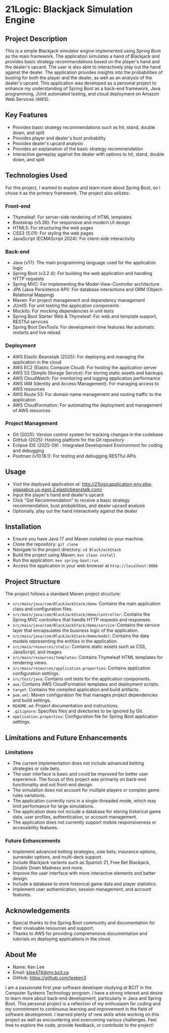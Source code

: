 # 21Logic: Blackjack Simulation Engine

## Project Description
This is a simple Blackjack simulator engine implemented using Spring Boot as the main framework. The application simulates a hand of Blackjack and provides basic strategy recommendations based on the player's hand and the dealer's upcard.
The user is also able to interactively play out the hand against the dealer. The application provides insights into the probabilities of busting for both the player and the dealer, as well as an analysis of the dealer's upcard.
This application was developed as a personal project to enhance my understanding of Spring Boot as a back-end framework, Java programming, JUnit automated testing, and cloud deployment on Amazon Web Services (AWS).

## Key Features
- Provides basic strategy recommendations such as hit, stand, double down, and split
- Provides player and dealer's bust probability
- Provides dealer's upcard analysis
- Provides an explanation of the basic strategy recommendation
- Interactive gameplay against the dealer with options to hit, stand, double down, and split

## Technologies Used
For this project, I wanted to explore and learn more about Spring Boot, so I chose it as the primary framework. The project also utilizes:

### Front-end
- Thymeleaf: For server-side rendering of HTML templates
- Bootstrap (v5.36): For responsive and modern UI design
- HTML5: For structuring the web pages
- CSS3 (5.01): For styling the web pages
- JavaScript (ECMAScript 2024): For client-side interactivity

### Back-end
- Java (v17): The main programming language used for the application logic
- Spring Boot (v3.2.4): For building the web application and handling HTTP requests
- Spring MVC: For implementing the Model-View-Controller architecture
- JPA (Java Persistence API): For database interactions and ORM (Object-Relational Mapping)
- Maven: For project management and dependency management
- JUnit5: For unit testing the application components
- Mockito: For mocking dependencies in unit tests
- Spring Boot Starter Web & Thymeleaf: For web and template support, RESTful services
- Spring Boot DevTools: For development-time features like automatic restarts and live reload

### Deployment
- AWS Elastic Beanstalk (2025): For deploying and managing the application in the cloud
- AWS EC2 (Elastic Compute Cloud): For hosting the application server
- AWS S3 (Simple Storage Service): For storing static assets and backups
- AWS CloudWatch: For monitoring and logging application performance
- AWS IAM (Identity and Access Management): For managing access to AWS resources
- AWS Route 53: For domain name management and routing traffic to the application
- AWS CloudFormation: For automating the deployment and management of AWS resources

### Project Management
- Git (2025): Version control system for tracking changes in the codebase
- GitHub (2025): Hosting platform for the Git repository
- Eclipse IDE (2025-09) : Integrated Development Environment for coding and debugging
- Postman (v10.18.1): For testing and debugging RESTful APIs

## Usage
- Visit the deployed application at: http://21logicapplication-env.eba-gqaqabce.us-east-2.elasticbeanstalk.com/
- Input the player's hand and dealer's upcard
- Click "Get Recommendation" to receive a basic strategy recommendation, bust probabilities, and dealer upcard analysis
- Optionally, play out the hand interactively against the dealer

## Installation
- Ensure you have Java 17 and Maven installed on your machine.
- Clone the repository: `git clone`
- Navigate to the project directory: `cd BlackJackStack`
- Build the project using Maven: `mvn clean install`
- Run the application: `mvn spring-boot:run`
- Access the application in your web browser at `http://localhost:8080`

## Project Structure
The project follows a standard Maven project structure:
- `src/main/java/com/BlackJackStack/demo`: Contains the main application class and configuration files.
- `src/main/java/com/BlackJackStack/demo/controller`: Contains the Spring MVC controllers that handle HTTP requests and responses.
- `src/main/java/com/BlackJackStack/demo/service`: Contains the service layer that encapsulates the business logic of the application.
- `src/main/java/com/BlackJackStack/demo/model`: Contains the data models representing the entities in the application.
- `src/main/resources/static`: Contains static assets such as CSS, JavaScript, and images.
- `src/main/resources/templates`: Contains Thymeleaf HTML templates for rendering views.
- `src/main/resources/application.properties`: Contains application configuration settings.
- `src/test/java`: Contains unit tests for the application components.
- `aws`: Contains AWS CloudFormation templates and deployment scripts.
- `target`: Contains the compiled application and build artifacts.
- `pom.xml`: Maven configuration file that manages project dependencies and build settings.
- `README.md`: Project documentation and instructions.
- `.gitignore`: Specifies files and directories to be ignored by Git.
- `application.properties`: Configuration file for Spring Boot application settings.

## Limitations and Future Enhancements

### Limitations
- The current implementation does not include advanced betting strategies or side bets.
- The user interface is basic and could be improved for better user experience. The focus of this project was primarily on back-end functionality and not front-end design.
- The simulation does not account for multiple players or complex game rules variations.
- The application currently runs in a single-threaded mode, which may limit performance for large simulations.
- The application does not include a database for storing historical game data, user profiles, authentication, or account management.
- The application does not currently support mobile responsiveness or accessibility features.

### Future Enhancements
- Implement advanced betting strategies, side bets, insurance options, surrender options, and multi-deck support.
- Include Blackjack variants such as Spanish 21, Free Bet Blackjack, Double Down Madness and more.
- Improve the user interface with more interactive elements and better design.
- Include a database to store historical game data and player statistics.
- Implement user authentication, session management, and account features.

## Acknowledgements
- Special thanks to the Spring Boot community and documentation for their invaluable resources and support.
- Thanks to AWS for providing comprehensive documentation and tutorials on deploying applications in the cloud.

## About Me
- Name: Ken Lee
- Email: klee474@my.bcit.ca
- GitHub: https://github.com/leeken3

I am a passionate first year software developer studying at BCIT in the Computer Systems Technology program. I have a strong interest and desire to learn more about
back-end development, particularly in Java and Spring Boot. This personal project is a reflection of my enthusiasm for coding and my commitment 
to continuous learning and improvement in the field of software development. I learned plenty of new skills while working on this project as well as encountering
and overcoming various challenges. Feel free to explore the code, provide feedback, or contribute to the project!
